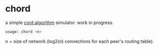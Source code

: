 # chord

a simple [cord algorithm](https://en.wikipedia.org/wiki/Chord_(peer-to-peer)) simulator. work in progress. 

```bash
usage: chord <n>
```

n = size of network (log2(n) connections for each peer's routing table).